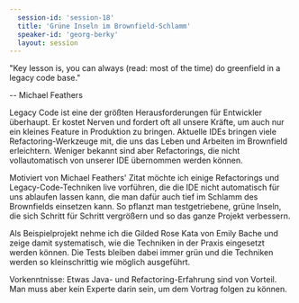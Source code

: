 ```yaml
---
  session-id: 'session-18'
  title: 'Grüne Inseln im Brownfield-Schlamm'
  speaker-id: 'georg-berky'
  layout: session
---
```


"Key lesson is, you can always (read: most of the time) do greenfield in a legacy code base."

-- Michael Feathers

Legacy Code ist eine der größten Herausforderungen für Entwickler überhaupt. Er kostet Nerven und fordert oft all unsere Kräfte, um auch nur ein kleines Feature in Produktion zu bringen. Aktuelle IDEs bringen viele Refactoring-Werkzeuge mit, die uns das Leben und Arbeiten im Brownfield erleichtern. Weniger bekannt sind aber Refactorings, die nicht vollautomatisch von unserer IDE übernommen werden können.

Motiviert von Michael Feathers' Zitat möchte ich einige Refactorings und Legacy-Code-Techniken live vorführen, die die IDE nicht automatisch für uns ablaufen lassen kann, die man dafür auch tief im Schlamm des Brownfields einsetzen kann. So pflanzt man testgetriebene, grüne Inseln, die sich Schritt für Schritt vergrößern und so das ganze Projekt verbessern.

Als Beispielprojekt nehme ich die Gilded Rose Kata von Emily Bache und zeige damit systematisch, wie die Techniken in der Praxis eingesetzt werden können. Die Tests bleiben dabei immer grün und die Techniken werden so kleinschrittig wie möglich ausgeführt.

Vorkenntnisse: Etwas Java- und Refactoring-Erfahrung sind von Vorteil. Man muss aber kein Experte darin sein, um dem Vortrag folgen zu können.
